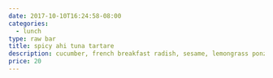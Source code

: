 ```yaml
---
date: 2017-10-10T16:24:58-08:00
categories:
  - lunch
type: raw bar
title: spicy ahi tuna tartare
description: cucumber, french breakfast radish, sesame, lemongrass ponzu, rice cracker
price: 20
---
```

